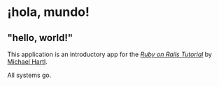 # ¡hola, mundo!

## "hello, world!"

This application is an introductory app for the [*Ruby on Rails Tutorial*](http://www.railstutorial.org/) by [Michael Hartl](https://www.michaelhartl.com/). 

All systems go.

